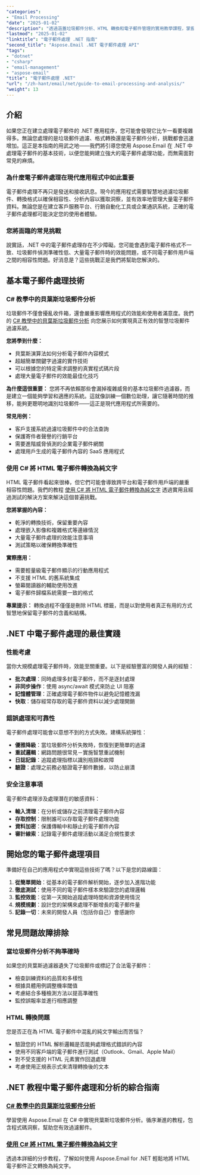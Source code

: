 ```yaml
---
"categories":
- "Email Processing"
"date": "2025-01-02"
"description": "透過涵蓋垃圾郵件分析、HTML 轉換和電子郵件管理的實用教學課程，掌握 .NET 中的電子郵件處理。包含真實的程式碼範例。"
"lastmod": "2025-01-02"
"linktitle": "電子郵件處理 .NET 指南"
"second_title": "Aspose.Email .NET 電子郵件處理 API"
"tags":
- "dotnet"
- "csharp"
- "email-management"
- "aspose-email"
"title": "電子郵件處理 .NET"
"url": "/zh-hant/email/net/guide-to-email-processing-and-analysis/"
"weight": 13
---
```


## 介紹

如果您正在建立處理電子郵件的 .NET 應用程序，您可能會發現它比乍一看要複雜得多。無論您處理的是垃圾郵件過濾、格式轉換還是電子郵件分析，挑戰都會迅速增加。這正是本指南的用武之地——我們將引導您使用 Aspose.Email 在 .NET 中處理電子郵件的基本技術，以便您能夠建立強大的電子郵件處理功能，而無需面對常見的麻煩。

### 為什麼電子郵件處理在現代應用程式中如此重要

電子郵件處理不再只是發送和接收訊息。現今的應用程式需要智慧地過濾垃圾郵件、轉換格式以確保相容性、分析內容以獲取洞察，並有效率地管理大量電子郵件資料。無論您是在建立客戶服務平台、行銷自動化工具或企業通訊系統，正確的電子郵件處理都可能決定您的使用者體驗。

### 您將面臨的常見挑戰

說實話，.NET 中的電子郵件處理存在不少障礙。您可能會遇到電子郵件格式不一致、垃圾郵件偵測準確性低、大量電子郵件時的效能問題，或不同電子郵件用戶端之間的相容性問題。好消息是？這些挑戰正是我們將幫助您解決的。

## 基本電子郵件處理技術

### C# 教學中的貝葉斯垃圾郵件分析

垃圾郵件不僅會擾亂收件箱，還會嚴重影響應用程式的效能和使用者滿意度。我們的 [C# 教學中的貝葉斯垃圾郵件分析](./bayesian-spam-analysis-in-csharp/) 向您展示如何實現真正有效的智慧垃圾郵件過濾系統。

**您將學到什麼：**
- 貝葉斯演算法如何分析電子郵件內容模式
- 超越簡單關鍵字過濾的實作技術  
- 可以根據您的特定需求調整的真實程式碼片段
- 處理大量電子郵件的效能最佳化技巧

**為什麼這很重要：** 您將不再依賴那些會漏掉複雜威脅的基本垃圾郵件過濾器，而是建立一個能夠學習和適應的系統。這就像訓練一個數位助理，讓它隨著時間的推移，能夠更聰明地識別垃圾郵件——這正是現代應用程式所需要的。

**常見用例：**
- 客戶支援系統過濾垃圾郵件中的合法查詢
- 保護寄件者聲譽的行銷平台
- 需要進階威脅偵測的企業電子郵件網關
- 處理用戶生成的電子郵件內容的 SaaS 應用程式

### 使用 C# 將 HTML 電子郵件轉換為純文字

HTML 電子郵件看起來很棒，但它們可能會導致跨平台和電子郵件用戶端的嚴重相容性問題。我們的教程 [使用 C# 將 HTML 電子郵件轉換為純文字](./convert-html-email-to-plain-text/) 透過實用且經過測試的解決方案來解決這個普遍挑戰。

**您將掌握的內容：**
- 乾淨的轉換技術，保留重要內容
- 處理嵌入影像和複雜格式等邊緣情況
- 大量電子郵件處理的效能注意事項
- 測試策略以確保轉換準確性

**實際應用：**
- 需要輕量級電子郵件顯示的行動應用程式
- 不支援 HTML 的舊系統集成
- 螢幕閱讀器的輔助使用改進
- 電子郵件歸檔系統需要一致的格式

**專業提示：** 轉換過程不僅僅是刪除 HTML 標籤，而是以對使用者真正有用的方式智慧地保留電子郵件的含義和結構。

## .NET 中電子郵件處理的最佳實踐

### 性能考慮

當你大規模處理電子郵件時，效能至關重要。以下是經驗豐富的開發人員的經驗：

- **批次處理**：同時處理多封電子郵件，而不是逐封處理
- **非同步操作**：使用 async/await 模式來防止 UI 阻塞
- **記憶體管理**：正確處理電子郵件物件以避免記憶體洩漏
- **快取**：儲存經常存取的電子郵件資料以減少處理開銷

### 錯誤處理和可靠性

電子郵件處理可能會以意想不到的方式失敗。建構系統彈性：

- **優雅降級**：當垃圾郵件分析失敗時，恢復到更簡單的過濾
- **重試邏輯**：網路問題很常見－實施智慧重試機制  
- **日誌記錄**：追蹤處理指標以識別瓶頸和故障
- **驗證**：處理之前務必驗證電子郵件數據，以防止崩潰

### 安全注意事項

電子郵件處理涉及處理潛在的敏感資料：

- **輸入清理**：在分析或儲存之前清理電子郵件內容
- **存取控制**：限制誰可以存取電子郵件處理功能
- **資料加密**：保護傳輸中和靜止的電子郵件內容
- **審計線索**：記錄電子郵件處理活動以滿足合規性要求

## 開始您的電子郵件處理項目

準備好在自己的應用程式中實現這些技術了嗎？以下是您的路線圖：

1. **從簡單開始**：從基本的電子郵件解析開始，逐步加入進階功能
2. **徹底測試**：使用不同的電子郵件樣本來驗證您的處理邏輯
3. **監控效能**：從第一天開始追蹤處理時間和資源使用情況
4. **規模規劃**：設計您的架構來處理不斷增長的電子郵件量
5. **記錄一切**：未來的開發人員（包括你自己）會感謝你

## 常見問題故障排除

### 當垃圾郵件分析不夠準確時

如果您的貝葉斯過濾器遺失了垃圾郵件或標記了合法電子郵件：
- 檢查訓練資料的品質和多樣性
- 根據具體用例調整機率閾值
- 考慮結合多種檢測方法以提高準確性
- 監控誤報率並進行相應調整

### HTML 轉換問題

您是否正在為 HTML 電子郵件中混亂的純文字輸出而苦惱？
- 驗證您的 HTML 解析邏輯是否能夠處理格式錯誤的內容
- 使用不同客戶端的電子郵件進行測試（Outlook、Gmail、Apple Mail）
- 對不受支援的 HTML 元素實作回退處理
- 考慮使用正規表示式來清理轉換後的文本

## .NET 教程中電子郵件處理和分析的綜合指南

### [C# 教學中的貝葉斯垃圾郵件分析](./bayesian-spam-analysis-in-csharp/)
學習使用 Aspose.Email 在 C# 中實現貝葉斯垃圾郵件分析。循序漸進的教程，包含程式碼洞察，幫助您有效過濾郵件。

### [使用 C# 將 HTML 電子郵件轉換為純文字](./convert-html-email-to-plain-text/)
透過本詳細的分步教程，了解如何使用 Aspose.Email for .NET 輕鬆地將 HTML 電子郵件正文轉換為純文字。